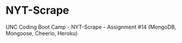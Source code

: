 # NYT-Scrape
UNC Coding Boot Camp - NYT-Scrape - Assignment #14 (MongoDB, Mongoose, Cheerio, Heroku)
